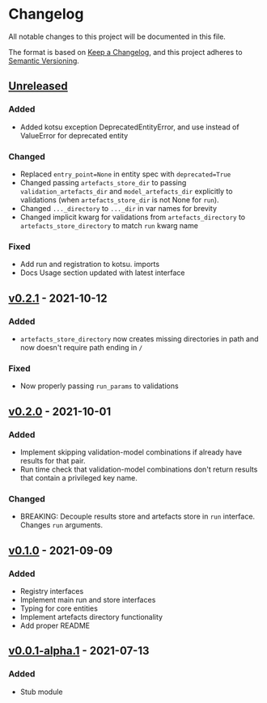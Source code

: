 # Changelog
All notable changes to this project will be documented in this file.

The format is based on [Keep a Changelog](https://keepachangelog.com/en/1.0.0/),
and this project adheres to [Semantic Versioning](https://semver.org/spec/v2.0.0.html).

## [Unreleased]
### Added
- Added kotsu exception DeprecatedEntityError, and use instead of ValueError for deprecated entity

### Changed
- Replaced `entry_point=None` in entity spec with `deprecated=True`
- Changed passing `artefacts_store_dir` to passing `validation_artefacts_dir` and
  `model_artefacts_dir` explicitly to validations (when `artefacts_store_dir` is not None for
  `run`).
- Changed `..._directory` to `..._dir` in var names for brevity
- Changed implicit kwarg for validations from `artefacts_directory` to `artefacts_store_directory`
  to match `run` kwarg name

### Fixed
- Add run and registration to kotsu. imports
- Docs Usage section updated with latest interface

## [v0.2.1] - 2021-10-12
### Added
- `artefacts_store_directory` now creates missing directories in path and now doesn't require path
  ending in `/`

### Fixed
- Now properly passing `run_params` to validations

## [v0.2.0] - 2021-10-01
### Added
- Implement skipping validation-model combinations if already have results for that pair.
- Run time check that validation-model combinations don't return results that contain a privileged
  key name.

### Changed
- BREAKING: Decouple results store and artefacts store in `run` interface. Changes `run` arguments.


## [v0.1.0] - 2021-09-09
### Added
- Registry interfaces
- Implement main run and store interfaces
- Typing for core entities
- Implement artefacts directory functionality
- Add proper README

## [v0.0.1-alpha.1] - 2021-07-13
### Added
- Stub module

[Unreleased]: https://github.com/datavaluepeople/kotsu/compare/v0.2.1...HEAD
[v0.2.1]: https://github.com/datavaluepeople/kotsu/compare/v0.2.0...v0.2.1
[v0.2.0]: https://github.com/datavaluepeople/kotsu/compare/v0.1.0...v0.2.0
[v0.1.0]: https://github.com/datavaluepeople/kotsu/compare/v0.0.1-alpha.1...v0.1.0
[v0.0.1-alpha.1]: https://github.com/datavaluepeople/kotsu/releases/tag/v0.0.1-alpha.1
